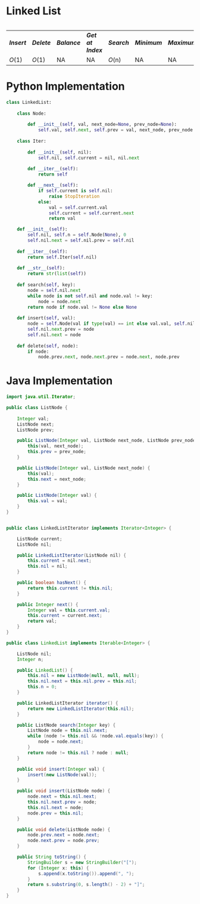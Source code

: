 # Linked List
<table>
    <tr>
        <table>
            <tr>
                <td><strong><i>Insert</i></strong></td>
                <td><strong><i>Delete</i></strong></td>
                <td><strong><i>Balance</i></strong></td>
                <td><strong><i>Get at Index</i></strong></td>
                <td><strong><i>Search</i></strong></td>
                <td><strong><i>Minimum</i></strong></td>
                <td><strong><i>Maximum</i></strong></td>
                <td><strong><i>Space</i></strong></td>
            </tr>
            <tr>
                <td><i>O</i>(1)</td>
                <td><i>O</i>(1)</td>
                <td>NA</td>
                <td>NA</td>
                <td><i>O</i>(n)</td>
                <td>NA</td>
                <td>NA</td>
                <td>NA</td>
            </tr>
        </table>
    </tr>
</table>

# Python Implementation
``` python
class LinkedList:
    
    class Node:
        
        def __init__(self, val, next_node=None, prev_node=None):
            self.val, self.next, self.prev = val, next_node, prev_node
            
    class Iter:
        
        def __init__(self, nil):
            self.nil, self.current = nil, nil.next
    
        def __iter__(self):
            return self

        def __next__(self):
            if self.current is self.nil:
                raise StopIteration
            else:
                val = self.current.val
                self.current = self.current.next
                return val

    def __init__(self):
        self.nil, self.n = self.Node(None), 0
        self.nil.next = self.nil.prev = self.nil
    
    def __iter__(self):
        return self.Iter(self.nil)
        
    def __str__(self):
        return str(list(self))
    
    def search(self, key):
        node = self.nil.next
        while node is not self.nil and node.val != key: 
            node = node.next
        return node if node.val != None else None
    
    def insert(self, val):
        node = self.Node(val if type(val) == int else val.val, self.nil.next, self.nil)
        self.nil.next.prev = node
        self.nil.next = node
    
    def delete(self, node):
        if node:
            node.prev.next, node.next.prev = node.next, node.prev
```

# Java Implementation
``` java
import java.util.Iterator;

public class ListNode {
    
    Integer val;
    ListNode next;
    ListNode prev;

    public ListNode(Integer val, ListNode next_node, ListNode prev_node) {
        this(val, next_node);
        this.prev = prev_node;
    }

    public ListNode(Integer val, ListNode next_node) {
        this(val);
        this.next = next_node;
    }

    public ListNode(Integer val) {
        this.val = val;
    }
}


public class LinkedListIterator implements Iterator<Integer> {

    ListNode current;
    ListNode nil;

    public LinkedListIterator(ListNode nil) {
        this.current = nil.next;
        this.nil = nil;
    }

    public boolean hasNext() {
        return this.current != this.nil;
    }

    public Integer next() {
        Integer val = this.current.val;
        this.current = current.next;
        return val;
    }
}

public class LinkedList implements Iterable<Integer> {

    ListNode nil;
    Integer n;

    public LinkedList() {
        this.nil = new ListNode(null, null, null);
        this.nil.next = this.nil.prev = this.nil;
        this.n = 0;
    }

    public LinkedListIterator iterator() {
        return new LinkedListIterator(this.nil);
    }

    public ListNode search(Integer key) {
        ListNode node = this.nil.next;
        while (node != this.nil && !node.val.equals(key)) {
            node = node.next;
        }
        return node != this.nil ? node : null;
    }

    public void insert(Integer val) {
        insert(new ListNode(val));
    }

    public void insert(ListNode node) {
        node.next = this.nil.next;
        this.nil.next.prev = node;
        this.nil.next = node;
        node.prev = this.nil;
    }

    public void delete(ListNode node) {
        node.prev.next = node.next;
        node.next.prev = node.prev;
    }

    public String toString() {
        StringBuilder s = new StringBuilder("[");
        for (Integer x: this) {
            s.append(x.toString()).append(", ");
        }
        return s.substring(0, s.length() - 2) + "]";
    }
}
```